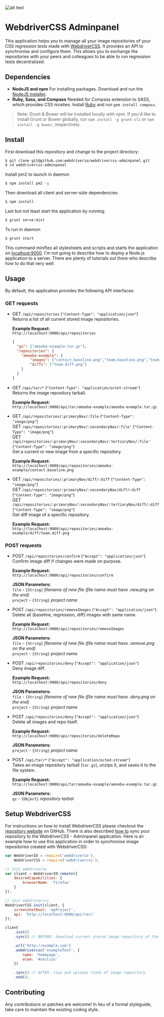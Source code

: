 ![alt text](http://www.christian-bromann.com/webdrivercss-adminpanel.png "WebdriverCSS Adminpanel")

WebdriverCSS Adminpanel
=======================

This application helps you to manage all your image repositories of your CSS regression tests made with [WebdriverCSS](https://github.com/webdriverio/webdrivercss).
It provides an API to synchronise and configure them. This allows you to exchange the repositories with your peers and
colleagues to be able to run regression tests decentralized.

## Dependencies

- **NodeJS and npm**
  For installing packages.
  Download and run the [NodeJS installer](https://nodejs.org/download/).
- **Ruby, Sass, and Compass**
  Needed for Compass extension to SASS, which provides CSS niceties.
  Install [Ruby](https://www.ruby-lang.org/en/documentation/installation/)
  and run `gem install compass`.

> Note: Grunt & Bower will be installed locally with npm.
  If you'd like to install Grunt or Bower globally, run `npm install -g grunt-cli` or `npm install -g bower`, respectively.


## Install

First download this repository and change to the project directory:

```sh
$ git clone git@github.com:webdriverio/webdrivercss-adminpanel.git
$ cd webdrivercss-adminpanel
```

Install pm2 to launch in daemon
```sh
$ npm install pm2 -g
```

Then download all client and server-side dependencies:

```sh
$ npm install
```

Last but not least start the application by running:

```sh
$ grunt serve:dist
```

To run in daemon
```sh
$ grunt start
```

This command minifies all stylesheets and scripts and starts the application on [localhost:9000](http://localhost:9000).
I'm not going to describe how to deploy a Node.js application to a server. There are plenty of tutorials out there who
describe how to do that very well.

## Usage

By default, the application provides the following API interfaces:

### GET requests

* GET `/api/repositories` (`"Content-Type": "application/json"`)<br>
  Returns a list of all current stored image repositories.<br>

  **Example Request:**<br>
  `http://localhost:9000/api/repositories`

  ```json
  {
    "gz": ["amoeba-example.tar.gz"],
    "repositories": {
      "amoeba-example": {
          "images": ["contact.baseline.png","team.baseline.png","team.regression.png"],
          "diffs": ["team.diff.png"]
      }
    }
  }
  ```

* GET `/api/tar/*` (`"Content-Type": "application/octet-stream"`)<br>
  Returns the image repository tarball.

  **Example Request:**<br>
  `http://localhost:9000/api/tar/amoeba-example/amoeba-example.tar.gz`

* GET `/api/repositories/:primaryNav/:file` (`"Content-Type": "image/png"`)<br>
  GET `/api/repositories/:primaryNav/:secondaryNav/:file'` (`"Content-Type": "image/png"`)<br>
  GET `/api/repositories/:primaryNav/:secondaryNav/:tertiaryNav/:file'` (`"Content-Type": "image/png"`)<br>
  Get a current or new image from a specific repository.

  **Example Request:**<br>
  `http://localhost:9000/api/repositories/amoeba-example/contact.baseline.png`

* GET `/api/repositories/:primaryNav/diff/:diff` (`"Content-Type": "image/png"`)<br>
  GET `/api/repositories/:primaryNav/:secondaryNav/diff/:diff` (`"Content-Type": "image/png"`)<br>
  GET `/api/repositories/:primaryNav/:secondaryNav/:tertiaryNav/diff/:diff` (`"Content-Type": "image/png"`)<br>
  Get diff image of a specific repository.

  **Example Request:**<br>
  `http://localhost:9000/api/repositories/amoeba-example/diff/team.diff.png`

### POST requests

* POST `/api/repositories/confirm` (`"Accept": "application/json"`)<br>
  Confirm image diff if changes were made on purpose.

  **Example Request:**<br>
  `http://localhost:9000/api/repositories/confirm`

  **JSON Parameters:**<br>
    `file`    - `{String}`  *filename of new file (file name must have .new.png on the end)*<br>
    `project` - `{String}`  *project name*

* POST `/api/repositories/removeImages` (`"Accept": "application/json"`)<br>
  Delete all (baseline, regression, diff) images with same name.

  **Example Request:**<br>
  `http://localhost:9000/api/repositories/removeImages`

  **JSON Parameters:**<br>
    `file`    - `{String}`  *filename of new file (file name must have .remove.png on the end)*<br>
    `project` - `{String}`  *project name*

* POST `/api/repositories/deny` (`"Accept": "application/json"`)<br>
  Deny image diff.

  **Example Request:**<br>
  `http://localhost:9000/api/repositories/deny`

  **JSON Parameters:**<br>
    `file`    - `{String}`  *filename of new file (file name must have .deny.png on the end)*<br>
    `project` - `{String}`  *project name*


* POST `/api/repositories/deny` (`"Accept": "application/json"`)<br>
  Delete all images and repo itself.

  **Example Request:**<br>
  `http://localhost:9000/api/repositories/deleteRepo`

  **JSON Parameters:**<br>
    `project` - `{String}`  *project name*

* POST `/api/tar/*` (`"Accept": "application/octed-stream"`)<br>
  Takes an image repository tarball (`tar.gz`),
  unzips it, and saves it to the file system.

  **Example Request:**<br>
  `http://localhost:9000/api/tar/amoeba-example/amoeba-example.tar.gz`

  **JSON Parameters:**<br>
    `gz` - `{Object}`  *repository tarbal*

## Setup WebdriverCSS

For instructions on how to install WebdriverCSS please checkout the [repository website](https://github.com/webdriverio/webdrivercss)
on GitHub. There is also described [how to](https://github.com/webdriverio/webdrivercss#synchronize-your-taken-images) sync your
repository to the WebdriverCSS - Adminpanel application. Here is an example how to use this application in order to synchronise
image repositories created with WebdriverCSS:

```js
var WebdriverIO = require('webdriverio'),
    WebdriverCSS = require('webdrivercss');

// init webdriverio
var client = WebdriverIO.remote({
    desiredCapabilities: {
        browserName: 'firefox'
    }
});

// init webdrivercss
WebdriverCSS.init(client, {
    screenshotRoot: 'myProject',
    api: 'http://localhost:9000/api/tar/'
});

client
    .init()
    .sync() // BEFORE: download current stored image repository of the project (if existing)

    .url('http://example.com')
    .webdrivercss('exampleTest', {
        name: 'homepage',
        elem: '#section'
    })

    .sync() // AFTER: zips and uploads state of image repository
    .end();
```

## Contributing
Any contributions or patches are welcome! In lieu of a formal styleguide, take care to maintain the existing coding style.
